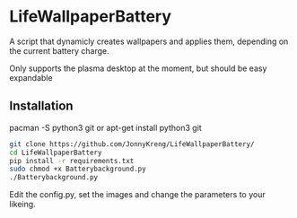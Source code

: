 # LifeWallpaperBattery

A script that dynamicly creates wallpapers and applies them, depending on the current battery charge.

Only supports the plasma desktop at the moment, but should be easy expandable

## Installation

pacman -S python3 git or apt-get install python3 git

```bash
git clone https://github.com/JonnyKreng/LifeWallpaperBattery/
cd LifeWallpaperBattery
pip install -r requirements.txt
sudo chmod +x Batterybackground.py
./Batterybackground.py
```

Edit the config.py, set the images and change the parameters to your likeing.
